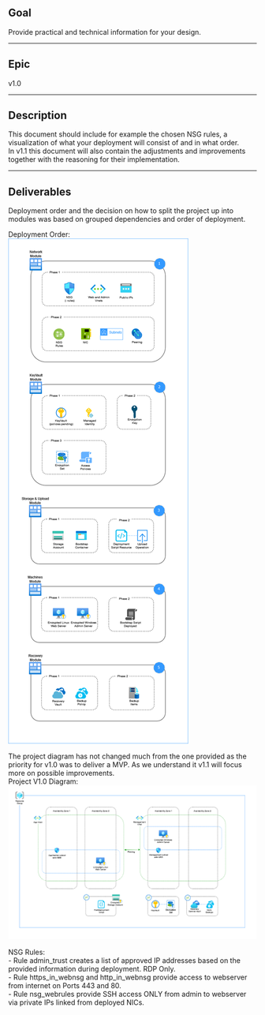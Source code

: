 ## Goal
Provide practical and technical information for your design. 

---
## Epic
v1.0

---
## Description
This document should include for example the chosen NSG rules, a visualization of what your deployment will consist of and in what order.  
In v1.1 this document will also contain the adjustments and improvements together with the reasoning for their implementation.  

---
## Deliverables

Deployment order and the decision on how to split the project up into modules was based on grouped dependencies and order of deployment.  

Deployment Order:  
![Deployment](../../../../00_includes/deployorder_v1.png)

The project diagram has not changed much from the one provided as the priority for v1.0 was to deliver a MVP. As we understand it v1.1 will focus more
on possible improvements.  
Project V1.0 Diagram:  
![Deployment](../../../../00_includes/prj_v1_diagram.png)

NSG Rules:  
    -   Rule admin_trust creates a list of approved IP addresses based on the provided information during deployment. RDP Only.  
    -   Rule https_in_webnsg and http_in_webnsg provide access to webserver from internet on Ports 443 and 80.  
    -   Rule nsg_webrules provide SSH access ONLY from admin to webserver via private IPs linked from deployed NICs.  